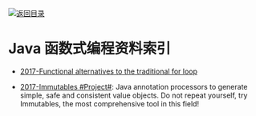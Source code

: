 [![返回目录](https://parg.co/UGo)](https://parg.co/b4z) 
 
# Java 函数式编程资料索引

* [2017-Functional alternatives to the traditional for loop](https://parg.co/baJ)

- [2017-Immutables #Project#](http://immutables.github.io/): Java annotation processors to generate simple, safe and consistent value objects. Do not repeat yourself, try Immutables, the most comprehensive tool in this field!
